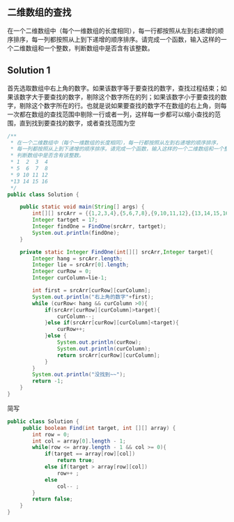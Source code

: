 ## 二维数组的查找

在一个二维数组中（每个一维数组的长度相同），每一行都按照从左到右递增的顺序排序，每一列都按照从上到下递增的顺序排序。请完成一个函数，输入这样的一个二维数组和一个整数，判断数组中是否含有该整数。



## Solution 1

首先选取数组中右上角的数字。如果该数字等于要查找的数字，查找过程结束；如果该数字大于要查找的数字，剔除这个数字所在的列；如果该数字小于要查找的数字，剔除这个数字所在的行。也就是说如果要查找的数字不在数组的右上角，则每一次都在数组的查找范围中剔除一行或者一列，这样每一步都可以缩小查找的范围，直到找到要查找的数字，或者查找范围为空

```java
/**
 * 在一个二维数组中（每个一维数组的长度相同），每一行都按照从左到右递增的顺序排序，
 * 每一列都按照从上到下递增的顺序排序。请完成一个函数，输入这样的一个二维数组和一个整数，
 * 判断数组中是否含有该整数。
 * 1  2  3  4
 * 5  6  7  8
 * 9 10 11 12
 *13 14 15 16
 */
public class Solution {

    public static void main(String[] args) {
        int[][] srcArr = {{1,2,3,4},{5,6,7,8},{9,10,11,12},{13,14,15,16}};
        Integer tartget = 17;
        Integer findOne = FindOne(srcArr, tartget);
        System.out.println(findOne);
    }

    private static Integer FindOne(int[][] srcArr,Integer target){
        Integer hang = srcArr.length;
        Integer lie = srcArr[0].length;
        Integer curRow = 0;
        Integer curColumn=lie-1;

        int first = srcArr[curRow][curColumn];
        System.out.println("右上角的数字"+first);
        while (curRow< hang && curColumn >0){
            if(srcArr[curRow][curColumn]>target){
                curColumn--;
            }else if(srcArr[curRow][curColumn]<target){
                curRow++;
            }else {
                System.out.println(curRow);
                System.out.println(curColumn);
                return srcArr[curRow][curColumn];
            }
        }
        System.out.println("没找到~~");
        return -1;
    }
}
```

简写

```java
public class Solution {
     public boolean Find(int target, int [][] array) {
        int row = 0;
        int col = array[0].length - 1;
        while(row <= array.length - 1 && col >= 0){
            if(target == array[row][col])
                return true;
            else if(target > array[row][col])
                row++ ;
            else
                col-- ;
        }
        return false;
    }
}
```

